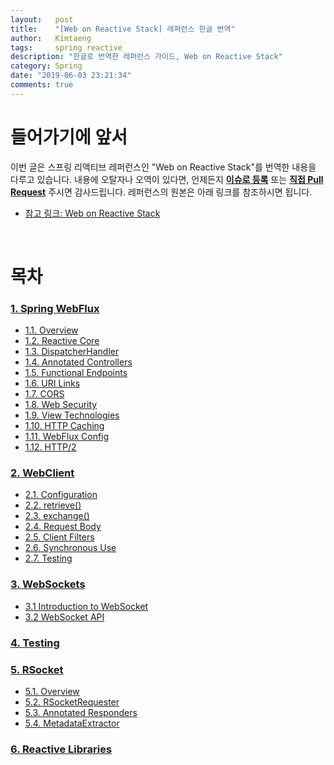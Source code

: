```yaml
---
layout:   post
title:    "[Web on Reactive Stack] 레퍼런스 한글 번역"
author:   Kimtaeng
tags: 	  spring reactive
description: "한글로 번역한 레퍼런스 가이드, Web on Reactive Stack"
category: Spring
date: "2019-06-03 23:21:34"
comments: true
---
```


# 들어가기에 앞서
이번 글은 스프링 리액티브 레퍼런스인 "Web on Reactive Stack"를 번역한 내용을 다루고 있습니다. 내용에 오탈자나 오역이 있다면, 언제든지
<a href="https://github.com/madplay/madplay.github.io/issues" target="_blank" rel="nofollow">**이슈로 등록**</a> 또는
<a href="https://github.com/madplay/madplay.github.io/pulls" target="_blank" rel="nofollow">**직접 Pull Request**</a>
주시면 감사드립니다. 레퍼런스의 원본은 아래 링크를 참조하시면 됩니다.

- <a href="https://docs.spring.io/spring/docs/current/spring-framework-reference/web-reactive.html"
rel="nofollow" target="_blank" >참고 링크: Web on Reactive Stack</a>

<br>

# 목차
### <a href="/post/web-on-reactive-stack-spring-webflux">1. Spring WebFlux</a>
- <a href="/post/spring-webflux-references-overview">1.1. Overview</a>
- <a href="/post/spring-webflux-references-reactive-core">1.2. Reactive Core</a>
- <a href="/post/spring-webflux-references-dispatcherhandler">1.3. DispatcherHandler</a>
- <a href="/post/spring-webflux-references-annotated-controllers">1.4. Annotated Controllers</a>
- <a href="/post/spring-webflux-references-functional-endpoints">1.5. Functional Endpoints</a>
- <a href="/post/spring-webflux-references-url-links">1.6. URI Links</a>
- <a href="/post/spring-webflux-references-cors">1.7. CORS</a>
- <a href="/post/spring-webflux-references-web-security">1.8. Web Security</a>
- <a href="/post/spring-webflux-references-view-technologies">1.9. View Technologies</a>
- <a href="/post/spring-webflux-references-http-caching">1.10. HTTP Caching</a>
- <a href="/post/spring-webflux-references-webflux-config">1.11. WebFlux Config</a>
- <a href="/post/spring-webflux-references-http2">1.12. HTTP/2</a>

### <a href="/post/web-on-reactive-stack-webclient">2. WebClient</a>
- <a href="/post/webclient-references-configuration">2.1. Configuration</a>
- <a href="/post/webclient-references-retrieve">2.2. retrieve()</a>
- <a href="/post/webclient-references-exchange">2.3. exchange()</a>
- <a href="/post/webclient-references-request-body">2.4. Request Body</a>
- <a href="/post/webclient-references-client-filters">2.5. Client Filters</a>
- <a href="/post/webclient-references-synchronous-use">2.6. Synchronous Use</a>
- <a href="/post/webclient-references-testing">2.7. Testing</a>

### <a href="/post/web-on-reactive-stack-websockets">3. WebSockets</a>
- <a href="/post/websockets-references-introduction-to-websocket">3.1 Introduction to WebSocket</a>
- <a href="/post/websockets-references-websocket-api">3.2 WebSocket API</a>

### <a href="/post/web-on-reactive-stack-testing">4. Testing</a>

### <a href="/post/web-on-reactive-stack-rsocket">5. RSocket</a>
- <a href="/post/rsocket-references-overview">5.1. Overview</a>
- <a href="/post/rsocket-references-rsocketrequester">5.2. RSocketRequester</a>
- <a href="/post/rsocket-references-annotated-responders">5.3. Annotated Responders</a>
- <a href="/post/rsocket-references-metadataextractor">5.4. MetadataExtractor</a>

### <a href="/post/web-on-reactive-stack-reactive-libraries">6. Reactive Libraries</a>